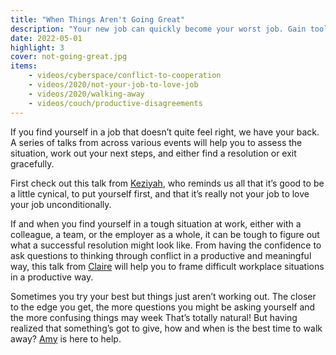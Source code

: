 ```yaml
---
title: "When Things Aren't Going Great"
description: "Your new job can quickly become your worst job. Gain tools, techniques, and strategies to protect yourself."
date: 2022-05-01
highlight: 3
cover: not-going-great.jpg
items:
    - videos/cyberspace/conflict-to-cooperation
    - videos/2020/not-your-job-to-love-job
    - videos/2020/walking-away
    - videos/couch/productive-disagreements
---
```


If you find yourself in a job that doesn’t quite feel right, we have your back. A series of talks from across various events will help you to assess the situation, work out your next steps, and either find a resolution or exit gracefully.

First check out this talk from [Keziyah](/people/keziyah-lewis), who reminds us all that it’s good to be a little cynical, to put yourself first, and that it’s really not your job to love your job unconditionally.

<library-item path="videos/2020/not-your-job-to-love-job"></library-item>

If and when you find yourself in a tough situation at work, either with a colleague, a team, or the employer as a whole, it can be tough to figure out what a successful resolution might look like. From having the confidence to ask questions to thinking through conflict in a productive and meaningful way, this talk from [Claire](/people/claire-knight) will help you to frame difficult workplace situations in a productive way.

<library-item path="videos/couch/productive-disagreements"></library-item>

Sometimes you try your best but things just aren’t working out. The closer to the edge you get, the more questions you might be asking yourself and the more confusing things may week That’s totally natural! But having realized that something’s got to give, how and when is the best time to walk away? [Amy](/people/amy-dickens) is here to help.

<library-item path="videos/2020/walking-away"></library-item>
